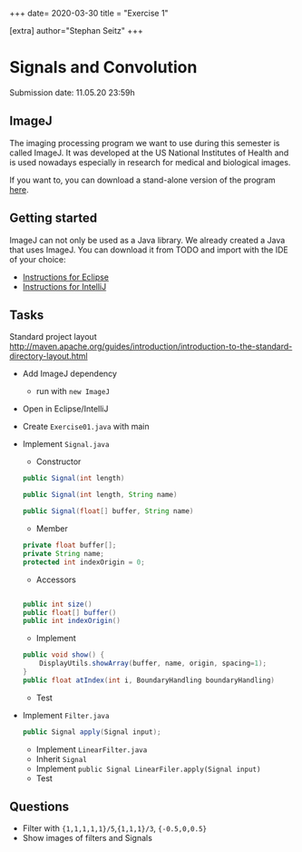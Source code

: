 +++
date= 2020-03-30
title = "Exercise 1"

[extra]
author="Stephan Seitz"
+++

# Signals and Convolution

Submission date: 11.05.20 23:59h

## ImageJ

The imaging processing program we want to use during this semester is called ImageJ.
It was developed at the US National Institutes of Health and is used nowadays especially in research 
for medical and biological images.

If you want to, you can download a stand-alone version of the program [here](https://fiji.sc/).

## Getting started

ImageJ can not only be used as a Java library.
We already created a Java that uses ImageJ.
You can download it from TODO and import with the IDE of your choice:

 - [Instructions for Eclipse](eclipse.md)
 - [Instructions for IntelliJ](intellij.md)

## Tasks
Standard project layout
http://maven.apache.org/guides/introduction/introduction-to-the-standard-directory-layout.html

 - Add ImageJ dependency
    - run with `new ImageJ`
 - Open in Eclipse/IntelliJ
 - Create `Exercise01.java` with main
 - Implement `Signal.java`
    - Constructor
    ```java
	public Signal(int length) 

	public Signal(int length, String name)

	public Signal(float[] buffer, String name) 
    ```
    - Member

    ```java
	private float buffer[];
	private String name;
	protected int indexOrigin = 0;
    ```

    - Accessors

	```java

	public int size() 
	public float[] buffer() 
	public int indexOrigin()
	```


    - Implement
	```java
	public void show() {
		DisplayUtils.showArray(buffer, name, origin, spacing=1);
	}
	public float atIndex(int i, BoundaryHandling boundaryHandling)
	```
    
    - Test

 - Implement `Filter.java`
     ```java
	public Signal apply(Signal input);
     ```


    - Implement `LinearFilter.java`
    - Inherit `Signal`
    - Implement `public Signal LinearFiler.apply(Signal input)`
    - Test

## Questions

- Filter with `{1,1,1,1,1}/5`,`{1,1,1}/3`, `{-0.5,0,0.5}`
- Show images of filters and Signals
<!--- Observe FFT. How do the filters affect the spectrum?-->

